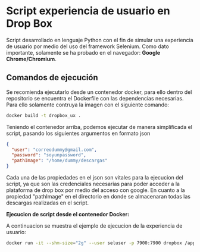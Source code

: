 # Script experiencia de usuario en Drop Box

Script desarrollado en lenguaje Python con el fin de simular una experiencia de usuario por medio del uso del framework
Selenium. Como dato importante, solamente se ha probado en el navegador:
**Google Chrome/Chromium**.

## Comandos de ejecución

Se recomienda ejecutarlo desde un contenedor docker, para ello dentro del repositorio se encuentra el Dockerfile con las dependencias necesarias. Para ello solamente contruya la imagen con el siguiente comando:

```sh
docker build -t dropbox_ux .
```

Teniendo el contenedor arriba, podemos ejecutar de manera simplificada el script, pasando los siguientes argumentos en formato json

```json
{
  "user": "correodummy@gmail.com",
  "password": "soyunpassword",
  "pathImage": "/home/dummy/descargas"
}
```

Cada una de las propiedades en el json son vitales para la ejecucion del script, ya que son las credenciales necesarias
para poder acceder a la plataforma de drop box por medio del acceso con google. En cuanto a la propiedad "pathImage" en
el directorio en donde se almacenaran todas las descargas realizadas en el script.

**Ejecucion de script desde el contenedor Docker:**

A continuacion se muestra el ejemplo de ejecucion de la experiencia de usuario:

```bash
docker run -it --shm-size="2g" --user seluser -p 7900:7900 dropbox /app/env/bin/python3 inicio_ux_dropbox.py '{"user":"dummy@gmail.com", "password":"dummy","pathImage": "/app/img25mb.png"}'
```





